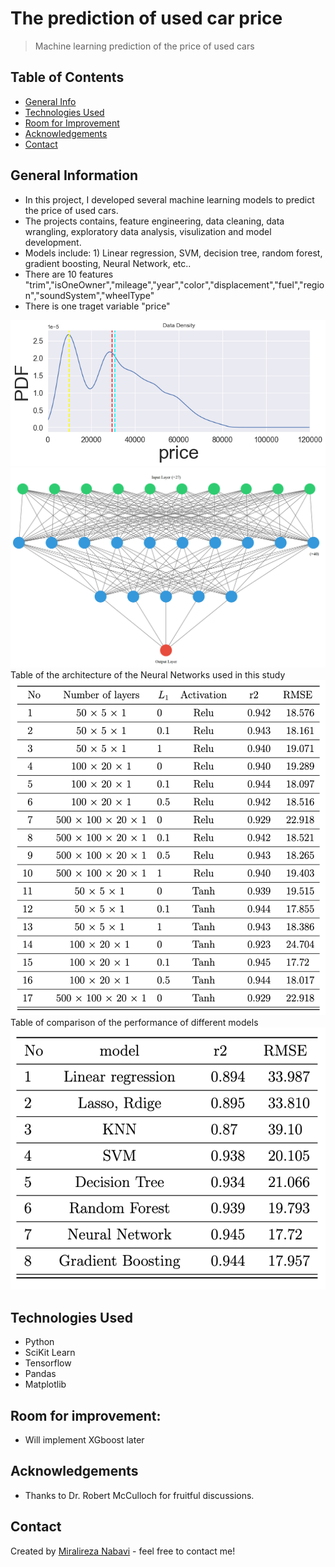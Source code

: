 # The prediction of used car price
> Machine learning prediction of the price of used cars

## Table of Contents
* [General Info](#general-information)
* [Technologies Used](#technologies-used)
* [Room for Improvement](#room-for-improvement)
* [Acknowledgements](#acknowledgements)
* [Contact](#contact)
<!-- * [License](#license) -->


## General Information
- In this project, I developed several machine learning models to predict the price of used cars.
- The projects contains, feature engineering, data cleaning, data wrangling, exploratory data analysis, visulization and model development.
- Models include: 1) Linear regression, SVM, decision tree, random forest, gradient boosting, Neural Network, etc..
- There are 10 features "trim","isOneOwner","mileage","year","color","displacement","fuel","region","soundSystem","wheelType"
- There is one traget variable "price"

![Example screenshot](./Figures/PDF_price.png)
![Example screenshot](./Figures/NN_arch.png)
Table of the architecture of the Neural Networks used in this study
![Example screenshot](NN.png)
Table of comparison of the performance of different models
![Example screenshot](Comparison.png)
<!-- If you have screenshots you'd like to share, include them here. -->

## Technologies Used
- Python
- SciKit Learn
- Tensorflow
- Pandas
- Matplotlib

## Room for improvement:
- Will implement XGboost later


## Acknowledgements
- Thanks to Dr. Robert McCulloch for fruitful discussions.


## Contact
Created by [Miralireza Nabavi](anabavib@asu.edu) - feel free to contact me!
